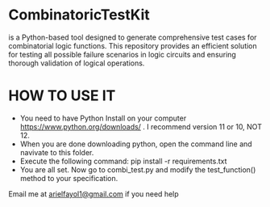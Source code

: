 # CombinatoricTestKit
is a Python-based tool designed to generate comprehensive test cases for combinatorial logic functions. This repository provides an efficient solution for testing all possible failure scenarios in logic circuits and ensuring thorough validation of logical operations.

# HOW TO USE IT
- You need to have Python Install on your computer https://www.python.org/downloads/ . I recommend version 11 or 10, NOT 12.
- When you are done downloading python, open the command line and navivate to this folder.
- Execute the following command: pip install -r requirements.txt
- You are all set. Now go to combi_test.py and modify the test_function() method to your specification.

Email me at arielfayol1@gmail.com if you need help